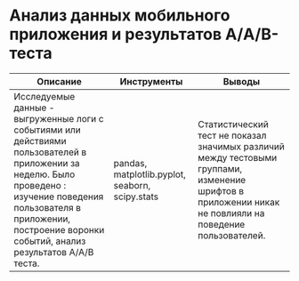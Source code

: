  #	Анализ данных мобильного приложения и результатов А/A/B-теста
 
 |Описание|Инструменты|Выводы|
 |--------|----------|--------|
 |Исследуемые данные - выгруженные логи с событиями или действиями пользователей в приложении за неделю. Было проведено : изучение поведения пользователя в приложении, построение воронки событий, анализ результатов A/A/B теста.|pandas, matplotlib.pyplot, seaborn, scipy.stats |Статистический тест не показал значимых различий между тестовыми группами, изменение шрифтов в приложении никак не повлияли на поведение пользователей.|
